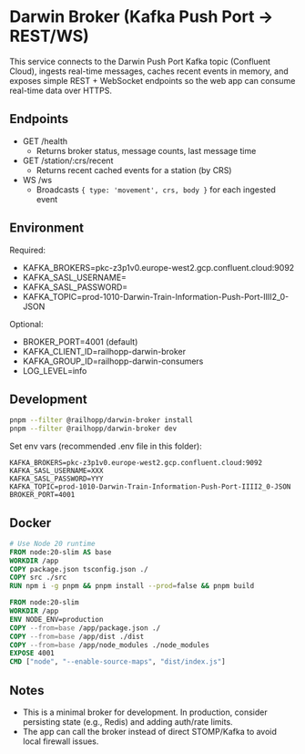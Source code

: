 # Darwin Broker (Kafka Push Port → REST/WS)

This service connects to the Darwin Push Port Kafka topic (Confluent Cloud), ingests real-time messages, caches recent events in memory, and exposes simple REST + WebSocket endpoints so the web app can consume real-time data over HTTPS.

## Endpoints

- GET /health
  - Returns broker status, message counts, last message time
- GET /station/:crs/recent
  - Returns recent cached events for a station (by CRS)
- WS /ws
  - Broadcasts `{ type: 'movement', crs, body }` for each ingested event

## Environment

Required:

- KAFKA_BROKERS=pkc-z3p1v0.europe-west2.gcp.confluent.cloud:9092
- KAFKA_SASL_USERNAME=<Confluent Cloud API Key>
- KAFKA_SASL_PASSWORD=<Confluent Cloud API Secret>
- KAFKA_TOPIC=prod-1010-Darwin-Train-Information-Push-Port-IIII2_0-JSON

Optional:

- BROKER_PORT=4001 (default)
- KAFKA_CLIENT_ID=railhopp-darwin-broker
- KAFKA_GROUP_ID=railhopp-darwin-consumers
- LOG_LEVEL=info

## Development

```bash
pnpm --filter @railhopp/darwin-broker install
pnpm --filter @railhopp/darwin-broker dev
```

Set env vars (recommended .env file in this folder):

```
KAFKA_BROKERS=pkc-z3p1v0.europe-west2.gcp.confluent.cloud:9092
KAFKA_SASL_USERNAME=XXX
KAFKA_SASL_PASSWORD=YYY
KAFKA_TOPIC=prod-1010-Darwin-Train-Information-Push-Port-IIII2_0-JSON
BROKER_PORT=4001
```

## Docker

```Dockerfile
# Use Node 20 runtime
FROM node:20-slim AS base
WORKDIR /app
COPY package.json tsconfig.json ./
COPY src ./src
RUN npm i -g pnpm && pnpm install --prod=false && pnpm build

FROM node:20-slim
WORKDIR /app
ENV NODE_ENV=production
COPY --from=base /app/package.json ./
COPY --from=base /app/dist ./dist
COPY --from=base /app/node_modules ./node_modules
EXPOSE 4001
CMD ["node", "--enable-source-maps", "dist/index.js"]
```

## Notes

- This is a minimal broker for development. In production, consider persisting state (e.g., Redis) and adding auth/rate limits.
- The app can call the broker instead of direct STOMP/Kafka to avoid local firewall issues.
